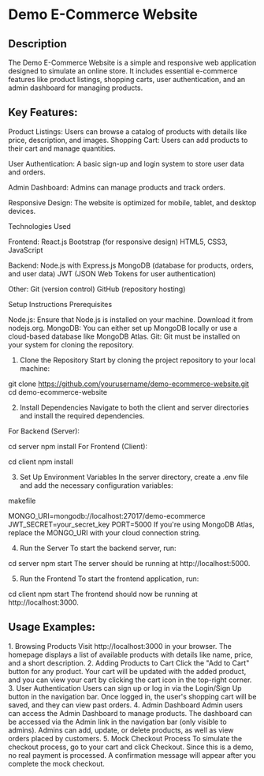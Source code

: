 <h1>Demo E-Commerce Website</h1>
<h2>Description</h2>
The Demo E-Commerce Website is a simple and responsive web application designed to simulate an online store. It includes essential e-commerce features like product listings, shopping carts, user authentication, and an admin dashboard for managing products.

<h2>Key Features:</h2>

Product Listings: Users can browse a catalog of products with details like price, description, and images.
Shopping Cart: Users can add products to their cart and manage quantities.

User Authentication: A basic sign-up and login system to store user data and orders.

Admin Dashboard: Admins can manage products and track orders.

Responsive Design: The website is optimized for mobile, tablet, and desktop devices.

Technologies Used

Frontend:
React.js
Bootstrap (for responsive design)
HTML5, CSS3, JavaScript

Backend:
Node.js with Express.js
MongoDB (database for products, orders, and user data)
JWT (JSON Web Tokens for user authentication)

Other:
Git (version control)
GitHub (repository hosting)

Setup Instructions
Prerequisites

Node.js: Ensure that Node.js is installed on your machine. Download it from nodejs.org.
MongoDB: You can either set up MongoDB locally or use a cloud-based database like MongoDB Atlas.
Git: Git must be installed on your system for cloning the repository.
1. Clone the Repository
Start by cloning the project repository to your local machine:

git clone https://github.com/yourusername/demo-ecommerce-website.git
cd demo-ecommerce-website

2. Install Dependencies
Navigate to both the client and server directories and install the required dependencies.

For Backend (Server):

cd server
npm install
For Frontend (Client):

cd client
npm install

3. Set Up Environment Variables
In the server directory, create a .env file and add the necessary configuration variables:

makefile

MONGO_URI=mongodb://localhost:27017/demo-ecommerce
JWT_SECRET=your_secret_key
PORT=5000
If you're using MongoDB Atlas, replace the MONGO_URI with your cloud connection string.

4. Run the Server
To start the backend server, run:

cd server
npm start
The server should be running at http://localhost:5000.

5. Run the Frontend
To start the frontend application, run:

cd client
npm start
The frontend should now be running at http://localhost:3000.

<h2>Usage Examples:</h2>
1. Browsing Products
Visit http://localhost:3000 in your browser.
The homepage displays a list of available products with details like name, price, and a short description.
2. Adding Products to Cart
Click the "Add to Cart" button for any product.
Your cart will be updated with the added product, and you can view your cart by clicking the cart icon in the top-right corner.
3. User Authentication
Users can sign up or log in via the Login/Sign Up button in the navigation bar.
Once logged in, the user's shopping cart will be saved, and they can view past orders.
4. Admin Dashboard
Admin users can access the Admin Dashboard to manage products. The dashboard can be accessed via the Admin link in the navigation bar (only visible to admins).
Admins can add, update, or delete products, as well as view orders placed by customers.
5. Mock Checkout Process
To simulate the checkout process, go to your cart and click Checkout.
Since this is a demo, no real payment is processed. A confirmation message will appear after you complete the mock checkout.